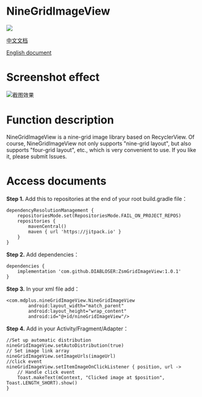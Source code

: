 
# NineGridImageView

[![](https://jitpack.io/v/DIABLOSER/NineGridImageView.svg)](https://jitpack.io/#DIABLOSER/NineGridImageView)

[中文文档](https://github.com/DIABLOSER/NineGridImageView/edit/main/README.md)

[English document](https://github.com/DIABLOSER/NineGridImageView/edit/main/README_En.md)

# Screenshot effect
![截图效果](https://github.com/DIABLOSER/NineGridImageView/blob/main/Screen_recording_20240927_002157.gif)

# Function description

NineGridImageView is a nine-grid image library based on RecyclerView. Of course, NineGridImageView not only supports "nine-grid layout", but also supports "four-grid layout", etc., which is very convenient to use. If you like it, please submit Issues.

# Access documents

__Step 1.__ Add this to repositories at the end of your root build.gradle file：
```
dependencyResolutionManagement {
	repositoriesMode.set(RepositoriesMode.FAIL_ON_PROJECT_REPOS)
	repositories {
		mavenCentral()
		maven { url 'https://jitpack.io' }
	}
}
```
__Step 2.__ Add dependencies：
```
dependencies {
	implementation 'com.github.DIABLOSER:ZsmGridImageView:1.0.1'
}
```
__Step 3.__ In your xml file add：
```
<com.mdplus.nineGridImageView.NineGridImageView
        android:layout_width="match_parent"
        android:layout_height="wrap_content"
        android:id="@+id/nineGridImageView"/>
```
__Step 4.__ Add in your Activity/Fragment/Adapter：
```
//Set up automatic distribution
nineGridImageView.setAutoDistribution(true)
// Set image link array
nineGridImageView.setImageUrls(imageUrl)
//click event
nineGridImageView.setItemImageOnClickListener { position, url ->
    // Handle click event
    Toast.makeText(mContext, "Clicked image at $position", Toast.LENGTH_SHORT).show()
}
```
